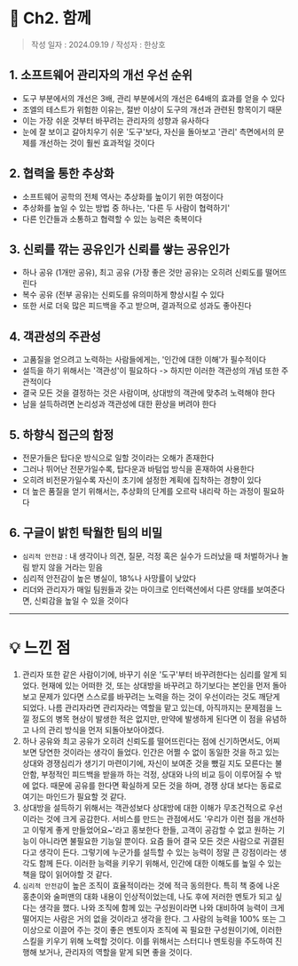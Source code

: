 # 🔖 Ch2. 함께

> 작성 일자 : 2024.09.19 / 작성자 : 한상호

## 1. 소프트웨어 관리자의 개선 우선 순위
- 도구 부분에서의 개선은 3배, 관리 부분에서의 개선은 64배의 효과를 얻을 수 있다
- 조엘의 테스트가 위험한 이유는, 절반 이상이 도구의 개선과 관련된 항목이기 때문
- 이는 가장 쉬운 것부터 바꾸려는 관리자의 성향과 유사하다
- 눈에 잘 보이고 갈아치우기 쉬운 '도구'보다, 자신을 돌아보고 '관리' 측면에서의 문제를 개선하는 것이 훨씬 효과적일 것이다

## 2. 협력을 통한 추상화
- 소프트웨어 공학의 전체 역사는 추상화를 높이기 위한 여정이다
- 추상화를 높일 수 있는 방법 중 하나는, '다른 두 사람이 협력하기'
- 다른 인간들과 소통하고 협력할 수 있는 능력은 축복이다

## 3. 신뢰를 깎는 공유인가 신뢰를 쌓는 공유인가
- 하나 공유 (1개만 공유), 최고 공유 (가장 좋은 것만 공유)는 오히려 신뢰도를 떨어뜨린다
- 복수 공유 (전부 공유)는 신뢰도를 유의미하게 향상시킬 수 있다
- 또한 서로 더욱 많은 피드백을 주고 받으며, 결과적으로 성과도 좋아진다

## 4. 객관성의 주관성
- 고품질을 얻으려고 노력하는 사람들에게는, '인간에 대한 이해'가 필수적이다
- 설득을 하기 위해서는 '객관성'이 필요하다 -> 하지만 이러한 객관성의 개념 또한 주관적이다
- 결국 모든 것을 결정하는 것은 사람이며, 상대방의 객관에 맞추려 노력해야 한다
- 남을 설득하려면 논리성과 객관성에 대한 환상을 버려야 한다

## 5. 하향식 접근의 함정
- 전문가들은 탑다운 방식으로 일할 것이라는 오해가 존재한다
- 그러나 뛰어난 전문가일수록, 탑다운과 바텀업 방식을 혼재하여 사용한다
- 오히려 비전문가일수록 자신이 초기에 설정한 계획에 집착하는 경향이 있다
- 더 높은 품질을 얻기 위해서는, 추상화의 단계를 오르락 내리락 하는 과정이 필요하다

## 6. 구글이 밝힌 탁월한 팀의 비밀
- `심리적 안전감` : 내 생각이나 의견, 질문, 걱정 혹은 실수가 드러났을 때 처벌하거나 놀림 받지 않을 거라는 믿음
- 심리적 안전감이 높은 병실이, 18%나 사망률이 낮았다
- 리더와 관리자가 매일 팀원들과 갖는 마이크로 인터랙션에서 다른 양태를 보여준다면, 신뢰감을 높일 수 있을 것이다

---

# 💡 느낀 점
1. 관리자 또한 같은 사람이기에, 바꾸기 쉬운 '도구'부터 바꾸려한다는 심리를 알게 되었다. 현재에 있는 어떠한 것, 또는 상대방을 바꾸려고 하기보다는 본인을 먼저 돌아보고 문제가 있다면 스스로를 바꾸려는 노력을 하는 것이 우선이라는 것도 깨닫게 되었다. 나름 관리자라면 관리자라는 역할을 맡고 있는데, 아직까지는 문제점을 느낄 정도의 병목 현상이 발생한 적은 없지만, 만약에 발생하게 된다면 이 점을 유념하고 나의 관리 방식을 먼저 되돌아보아야겠다.
2. 하나 공유와 최고 공유가 오히려 신뢰도를 떨어뜨린다는 점에 신기하면서도, 어찌 보면 당연한 것이라는 생각이 들었다. 인간은 어쩔 수 없이 동일한 것을 하고 있는 상대와 경쟁심리가 생기기 마련이기에, 자신이 보여준 것을 뺐길 지도 모른다는 불안함, 부정적인 피드백을 받을까 하는 걱정, 상대와 나의 비교 등이 이루어질 수 밖에 없다. 때문에 공유를 한다면 확실하게 모든 것을 하며, 경쟁 상대 보다는 동료로 여기는 마인드가 필요할 것 같다.
3. 상대방을 설득하기 위해서는 객관성보다 상대방에 대한 이해가 무조건적으로 우선이라는 것에 크게 공감한다. 서비스를 만드는 관점에서도 '우리가 이런 점을 개선하고 이렇게 좋게 만들었어요~'라고 홍보한다 한들, 고객이 공감할 수 없고 원하는 기능이 아니라면 불필요한 기능일 뿐이다. 요즘 들어 결국 모든 것은 사람으로 귀결된다고 생각이 든다. 그렇기에 누군가를 설득할 수 있는 능력이 정말 큰 강점이라는 생각도 함께 든다. 이러한 능력을 키우기 위해서, 인간에 대한 이해도를 높일 수 있는 책을 많이 읽어야할 것 같다.
4. `심리적 안전감`이 높은 조직이 효율적이라는 것에 적극 동의한다. 특히 책 중에 나온 홍춘이와 술퍼맨의 대화 내용이 인상적이었는데, 나도 후에 저러한 멘토가 되고 싶다는 생각을 했다. 나와 조직에 함께 있는 구성원이라면 나와 대비하여 능력이 크게 떨어지는 사람은 거의 없을 것이라고 생각을 한다. 그 사람의 능력을 100% 또는 그 이상으로 이끌어 주는 것이 좋은 멘토이자 조직에 꼭 필요한 구성원이기에, 이러한 스킬을 키우기 위해 노력할 것이다. 이를 위해서는 스터디나 멘토링을 주도하여 진행해 보거나, 관리자의 역할을 맡게 되면 좋을 것이다.

